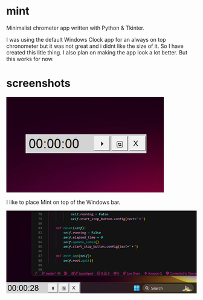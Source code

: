 # mint

Minimalist chrometer app written with Python & Tkinter.

I was using the default Windows Clock app for an always on top chronometer but it was not great and i didnt like the size of it. So I have created this litle thing. I also plan on making the app look a lot better. But this works for now.

# screenshots

![alt text](image.png)

I like to place Mint on top of the Windows bar.

![alt text](image-1.png)